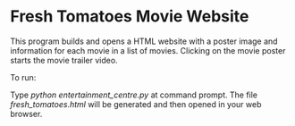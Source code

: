 Fresh Tomatoes Movie Website
=======================

This program builds and opens a HTML website with a poster image and information for each movie in a list of movies.  Clicking on the movie poster starts the movie trailer video.

To run:
 
Type *python entertainment_centre.py* at command prompt.  The file *fresh_tomatoes.html* will be generated and then opened in your web browser.
